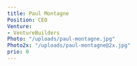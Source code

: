 ```yaml
---
title: Paul Montagne
Position: CEO
Venture:
- VentureBuilders
Photo: "/uploads/paul-montagne.jpg"
Photo2x: "/uploads/paul-montagne@2x.jpg"
prio: 0
---
```


